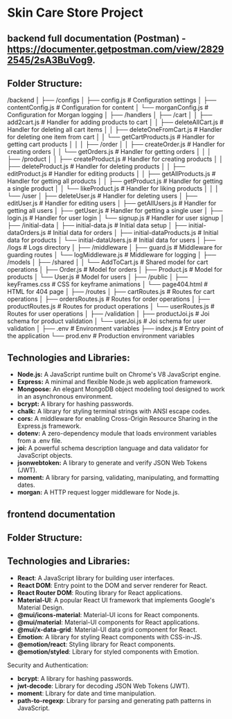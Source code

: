 # Skin Care Store Project  

## backend full documentation (Postman) - https://documenter.getpostman.com/view/28292545/2sA3BuVog9.

## Folder Structure:
/backend
│
├── /configs
│   ├── config.js          # Configuration settings
│   ├── contentConfig.js   # Configuration for content
│   └── morganConfig.js    # Configuration for Morgan logging
│
├── /handlers
│   ├── /cart
│   │   ├── add2cart.js            # Handler for adding products to cart
│   │   ├── deleteAllCart.js       # Handler for deleting all cart items
│   │   ├── deleteOneFromCart.js   # Handler for deleting one item from cart
│   │   └── getCartProducts.js     # Handler for getting cart products
│   │
│   ├── /order
│   │   ├── createOrder.js    # Handler for creating orders
│   │   └── getOrders.js      # Handler for getting orders
│   │
│   ├── /product
│   │   ├── createProduct.js   # Handler for creating products
│   │   ├── deleteProduct.js   # Handler for deleting products
│   │   ├── editProduct.js     # Handler for editing products
│   │   ├── getAllProducts.js  # Handler for getting all products
│   │   ├── getProduct.js      # Handler for getting a single product
│   │   └── likeProduct.js     # Handler for liking products
│   │
│   └── /user
│       ├── deleteUser.js     # Handler for deleting users
│       ├── editUser.js       # Handler for editing users
│       ├── getAllUsers.js    # Handler for getting all users
│       ├── getUser.js        # Handler for getting a single user
│       ├── login.js          # Handler for user login
│       └── signup.js         # Handler for user signup
│
├── /initial-data
│   ├── initial-data.js         # Initial data setup
│   ├── initial-dataOrders.js   # Initial data for orders
│   ├── initial-dataProducts.js # Initial data for products
│   └── initial-dataUsers.js    # Initial data for users
│
├── /logs                        # Logs directory
│
├── /middleware
│   ├── guard.js                # Middleware for guarding routes
│   └── logMiddleware.js        # Middleware for logging
│
├── /models
│   ├── /shared
│   │   └── AddToCart.js       # Shared model for cart operations
│   ├── Order.js                # Model for orders
│   ├── Product.js              # Model for products
│   └── User.js                 # Model for users
│
├── /public
│   ├── keyFrames.css           # CSS for keyframe animations
│   └── page404.html            # HTML for 404 page
│
├── /routes
│   ├── cartRoutes.js           # Routes for cart operations
│   ├── ordersRoutes.js         # Routes for order operations
│   ├── productRoutes.js        # Routes for product operations
│   └── userRoutes.js           # Routes for user operations
│
├── /validation
│   ├── productJoi.js           # Joi schema for product validation
│   └── userJoi.js              # Joi schema for user validation
│
├── .env                        # Environment variables
├── index.js                    # Entry point of the application
└── prod.env                    # Production environment variables

## Technologies and Libraries:

- **Node.js:** A JavaScript runtime built on Chrome's V8 JavaScript engine.
- **Express:** A minimal and flexible Node.js web application framework.
- **Mongoose:** An elegant MongoDB object modeling tool designed to work in an asynchronous environment.
- **bcrypt:** A library for hashing passwords.
- **chalk:** A library for styling terminal strings with ANSI escape codes.
- **cors:** A middleware for enabling Cross-Origin Resource Sharing in the Express.js framework.
- **dotenv:** A zero-dependency module that loads environment variables from a .env file.
- **joi:** A powerful schema description language and data validator for JavaScript objects.
- **jsonwebtoken:** A library to generate and verify JSON Web Tokens (JWT).
- **moment:** A library for parsing, validating, manipulating, and formatting dates.
- **morgan:** A HTTP request logger middleware for Node.js.

##
##

## frontend documentation 

## Folder Structure:

## Technologies and Libraries:

- **React**: A JavaScript library for building user interfaces.
- **React DOM**: Entry point to the DOM and server renderer for React.
- **React Router DOM**: Routing library for React applications.
- **Material-UI**: A popular React UI framework that implements Google's Material Design.
- **@mui/icons-material**: Material-UI icons for React components.
- **@mui/material**: Material-UI components for React applications.
- **@mui/x-data-grid**: Material-UI data grid component for React.
- **Emotion**: A library for styling React components with CSS-in-JS.
- **@emotion/react**: Styling library for React components.
- **@emotion/styled**: Library for styled components with Emotion.

Security and Authentication:
- **bcrypt**: A library for hashing passwords.
- **jwt-decode**: Library for decoding JSON Web Tokens (JWT).
- **moment**: Library for date and time manipulation.
- **path-to-regexp**: Library for parsing and generating path patterns in JavaScript.

